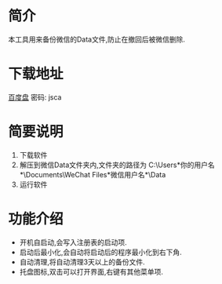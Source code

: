# 简介
本工具用来备份微信的Data文件,防止在撤回后被微信删除.

# 下载地址
[百度盘](http://pan.baidu.com/s/1dF7f6BB) 密码: jsca

# 简要说明
1. 下载软件
2. 解压到微信Data文件夹内,文件夹的路径为 C:\Users\*你的用户名*\Documents\WeChat Files\*微信用户名*\Data
3. 运行软件

# 功能介绍
- 开机自启动,会写入注册表的启动项.
- 启动后最小化,会自动将启动后的程序最小化到右下角.
- 自动清理,将自动清理3天以上的备份文件.
- 托盘图标,双击可以打开界面,右键有其他菜单项.

